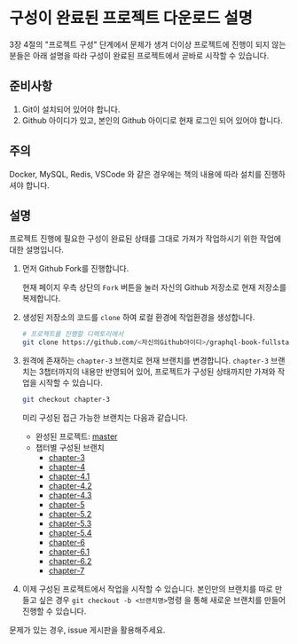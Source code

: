 # 구성이 완료된 프로젝트 다운로드 설명

3장 4절의 "프로젝트 구성" 단계에서 문제가 생겨 더이상 프로젝트에 진행이 되지 않는 분들은 아래 설명을 따라 구성이 완료된 프로젝트에서 곧바로 시작할 수 있습니다.

## 준비사항

1. Git이 설치되어 있어야 합니다.
2. Github 아이디가 있고, 본인의 Github 아이디로 현재 로그인 되어 있어야 합니다.

## 주의

Docker, MySQL, Redis, VSCode 와 같은 경우에는 책의 내용에 따라 설치를 진행하셔야 합니다.

## 설명

프로젝트 진행에 필요한 구성이 완료된 상태를 그대로 가져가 작업하시기 위한 작업에 대한 설명입니다.

1. 먼저 Github Fork를 진행합니다.

   현재 페이지 우측 상단의 `Fork` 버튼을 눌러 자신의 Github 저장소로 현재 저장소를 복제합니다.

2. 생성된 저장소의 코드를 `clone` 하여 로컬 환경에 작업환경을 생성합니다.

   ```bash
   # 프로젝트를 진행할 디렉토리에서
   git clone https://github.com/<자신의Github아이디>/graphql-book-fullstack-project
   ```

3. 원격에 존재하는 `chapter-3` 브랜치로 현재 브랜치를 변경합니다. `chapter-3` 브랜치는 3챕터까지의 내용만 반영되어 있어, 프로젝트가 구성된 상태까지만 가져와 작업을 시작할 수 있습니다.

   ```bash
   git checkout chapter-3
   ```

   미리 구성된 접근 가능한 브랜치는 다음과 같습니다.

   - 완성된 프로젝트: [master](https://github.com/hwasurr/graphql-book-fullstack-project/tree/master)
   - 챕터별 구성된 브랜치
     - [chapter-3](https://github.com/hwasurr/graphql-book-fullstack-project/tree/chapter-3)
     - [chapter-4](https://github.com/hwasurr/graphql-book-fullstack-project/tree/chapter-4)
     - [chapter-4.1](https://github.com/hwasurr/graphql-book-fullstack-project/tree/chapter-4.1)
     - [chapter-4.2](https://github.com/hwasurr/graphql-book-fullstack-project/tree/chapter-4.2)
     - [chapter-4.3](https://github.com/hwasurr/graphql-book-fullstack-project/tree/chapter-4.3)
     - [chapter-5](https://github.com/hwasurr/graphql-book-fullstack-project/tree/chapter-5)
     - [chapter-5.2](https://github.com/hwasurr/graphql-book-fullstack-project/tree/chapter-5.2)
     - [chapter-5.3](https://github.com/hwasurr/graphql-book-fullstack-project/tree/chapter-5.3)
     - [chapter-5.4](https://github.com/hwasurr/graphql-book-fullstack-project/tree/chapter-5.4)
     - [chapter-6](https://github.com/hwasurr/graphql-book-fullstack-project/tree/chapter-6)
     - [chapter-6.1](https://github.com/hwasurr/graphql-book-fullstack-project/tree/chapter-6.1)
     - [chapter-6.2](https://github.com/hwasurr/graphql-book-fullstack-project/tree/chapter-6.2)
     - [chapter-7](https://github.com/hwasurr/graphql-book-fullstack-project/tree/chapter-7)

4. 이제 구성된 프로젝트에서 작업을 시작할 수 있습니다. 본인만의 브랜치를 따로 만들고 싶은 경우 `git checkout -b <브랜치명>`명령 을 통해 새로운 브랜치를 만들어 진행할 수 있습니다.

문제가 있는 경우, issue 게시판을 활용해주세요.
